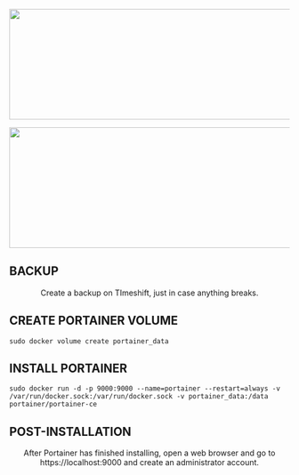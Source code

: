 <p align="center"><img width="610" height="199" src="https://github.com/user-attachments/assets/fbc21779-6292-42b0-b302-6ff1dd262e9c" /></p>

<p align="center"><img width="810" height="217" src="https://github.com/user-attachments/assets/e9d5cc57-f96f-444d-8550-87f223ad157d" /></p>

## BACKUP
<p align="center">Create a backup on TImeshift, just in case anything breaks.</p>

## CREATE PORTAINER VOLUME
```
sudo docker volume create portainer_data
```

## INSTALL PORTAINER
```
sudo docker run -d -p 9000:9000 --name=portainer --restart=always -v /var/run/docker.sock:/var/run/docker.sock -v portainer_data:/data portainer/portainer-ce
```

## POST-INSTALLATION
<p align="center">After Portainer has finished installing, open a web browser and go to https://localhost:9000 and create an administrator account.</p>
